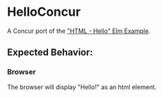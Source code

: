 # HelloConcur

A Concur port of the ["HTML - Hello" Elm Example](https://elm-lang.org/examples/hello).

## Expected Behavior:

### Browser

The browser will display "Hello!" as an html element.
